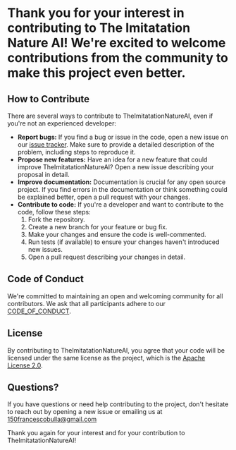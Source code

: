 # Thank you for your interest in contributing to The Imitatation Nature AI! We're excited to welcome contributions from the community to make this project even better.

## How to Contribute

There are several ways to contribute to TheImitatationNatureAI, even if you're not an experienced developer:

- **Report bugs:** If you find a bug or issue in the code, open a new issue on our [issue tracker](https://github.com/fra150/TheImitatationNatureAI-/issues). Make sure to provide a detailed description of the problem, including steps to reproduce it.
- **Propose new features:** Have an idea for a new feature that could improve TheImitatationNatureAI? Open a new issue describing your proposal in detail.
- **Improve documentation:** Documentation is crucial for any open source project. If you find errors in the documentation or think something could be explained better, open a pull request with your changes.
- **Contribute to code:** If you're a developer and want to contribute to the code, follow these steps:
  1. Fork the repository.
  2. Create a new branch for your feature or bug fix.
  3. Make your changes and ensure the code is well-commented.
  4. Run tests (if available) to ensure your changes haven't introduced new issues.
  5. Open a pull request describing your changes in detail.

## Code of Conduct

We're committed to maintaining an open and welcoming community for all contributors. We ask that all participants adhere to our [CODE_OF_CONDUCT](CODE_OF_CONDUCT.md).

## License

By contributing to TheImitatationNatureAI, you agree that your code will be licensed under the same license as the project, which is the [Apache License 2.0](LICENSE).

## Questions?

If you have questions or need help contributing to the project, don't hesitate to reach out by opening a new issue or emailing us at 150francescobulla@gmail.com

Thank you again for your interest and for your contribution to TheImitatationNatureAI!
